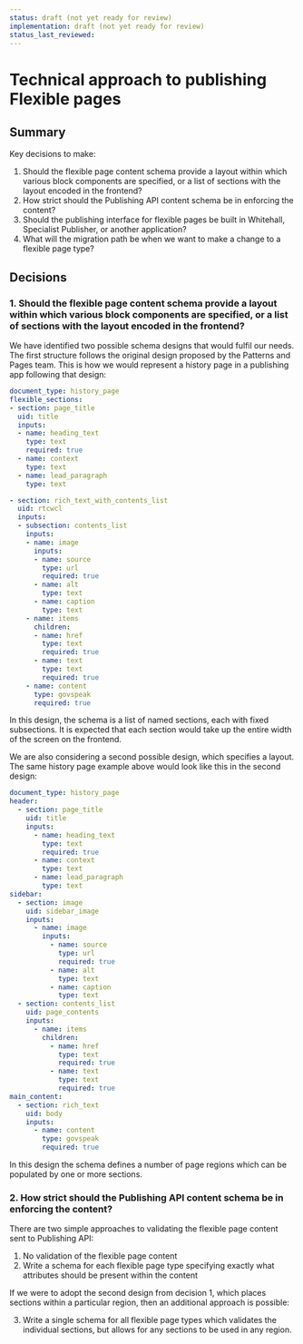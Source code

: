 ```yaml
---
status: draft (not yet ready for review)
implementation: draft (not yet ready for review)
status_last_reviewed:
---
```


# Technical approach to publishing Flexible pages

## Summary

Key decisions to make:

1. Should the flexible page content schema provide a layout within which various block components are specified, or a list of sections with the layout encoded in the frontend?
2. How strict should the Publishing API content schema be in enforcing the content?
3. Should the publishing interface for flexible pages be built in Whitehall, Specialist Publisher, or another application?
4. What will the migration path be when we want to make a change to a flexible page type?

## Decisions

### 1. Should the flexible page content schema provide a layout within which various block components are specified, or a list of sections with the layout encoded in the frontend?

We have identified two possible schema designs that would fulfil our needs. The  first structure follows the original design proposed by the Patterns and Pages team. This is how we would represent a history page in a publishing app following that design:

```yaml
document_type: history_page
flexible_sections:
- section: page_title
  uid: title
  inputs:
  - name: heading_text
    type: text
    required: true
  - name: context
    type: text
  - name: lead_paragraph
    type: text

- section: rich_text_with_contents_list
  uid: rtcwcl
  inputs:
  - subsection: contents_list
    inputs:
    - name: image
      inputs:
      - name: source
        type: url
        required: true
      - name: alt
        type: text
      - name: caption
        type: text
    - name: items
      children:
      - name: href
        type: text
        required: true
      - name: text
        type: text
        required: true
    - name: content
      type: govspeak
      required: true
```

In this design, the schema is a list of named sections, each with fixed subsections. It is expected that each section would take up the entire width of the screen on the frontend.

We are also considering a second possible design, which specifies a layout. The same history page example above would look like this in the second design:

```yaml
document_type: history_page
header:
  - section: page_title
    uid: title
    inputs:
      - name: heading_text
        type: text
        required: true
      - name: context
        type: text
      - name: lead_paragraph
        type: text
sidebar:
  - section: image
    uid: sidebar_image
    inputs:
      - name: image
        inputs:
          - name: source
            type: url
            required: true
          - name: alt
            type: text
          - name: caption
            type: text
  - section: contents_list
    uid: page_contents
    inputs:
      - name: items
        children:
          - name: href
            type: text
            required: true
          - name: text
            type: text
            required: true
main_content:
  - section: rich_text
    uid: body
    inputs:
      - name: content
        type: govspeak
        required: true
```

In this design the schema defines a number of page regions which can be populated by one or more sections.

### 2. How strict should the Publishing API content schema be in enforcing the content?

There are two simple approaches to validating the flexible page content sent to Publishing API:

1. No validation of the flexible page content
2. Write a schema for each flexible page type specifying exactly what attributes should be present within the content

If we were to adopt the second design from decision 1, which places sections within a particular region, then an additional approach is possible:

3. Write a single schema for all flexible page types which validates the individual sections, but allows for any sections to be used in any region.
